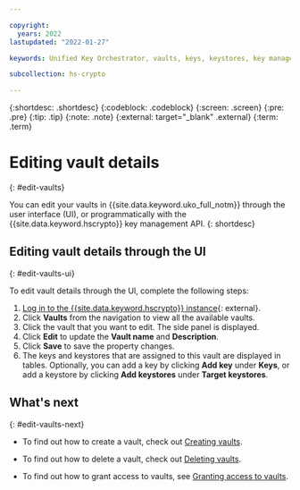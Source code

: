 ```yaml
---

copyright:
  years: 2022
lastupdated: "2022-01-27"

keywords: Unified Key Orchestrator, vaults, keys, keystores, key management, UKO

subcollection: hs-crypto

---
```


{:shortdesc: .shortdesc}
{:codeblock: .codeblock}
{:screen: .screen}
{:pre: .pre}
{:tip: .tip}
{:note: .note}
{:external: target="_blank" .external}
{:term: .term}


# Editing vault details
{: #edit-vaults}

You can edit your vaults in {{site.data.keyword.uko_full_notm}} through the user interface (UI), or programmatically with the {{site.data.keyword.hscrypto}} key management API.
{: shortdesc}


## Editing vault details through the UI
{: #edit-vaults-ui}

To edit vault details through the UI, complete the following steps:

1. [Log in to the {{site.data.keyword.hscrypto}} instance](https://cloud.ibm.com/login){: external}.
2. Click **Vaults** from the navigation to view all the available vaults.
3. Click the vault that you want to edit. The side panel is displayed.
4. Click **Edit** to update the **Vault name** and **Description**.
5. Click **Save** to save the property changes.
6. The keys and keystores that are assigned to this vault are displayed in tables. Optionally, you can add a key by clicking **Add key** under **Keys**, or add a keystore by clicking **Add keystores** under **Target keystores**.



## What's next
{: #edit-vaults-next}

- To find out how to create a vault, check out [Creating vaults](/docs/hs-crypto?topic=hs-crypto-creat-vaults).

- To find out how to delete a vault, check out [Deleting vaults](/docs/hs-crypto?topic=hs-crypto-delete-vaults).
  
- To find out how to grant access to vaults, see [Granting access to vaults](/docs/hs-crypto?topic=hs-crypto-grant-access-vaults).


